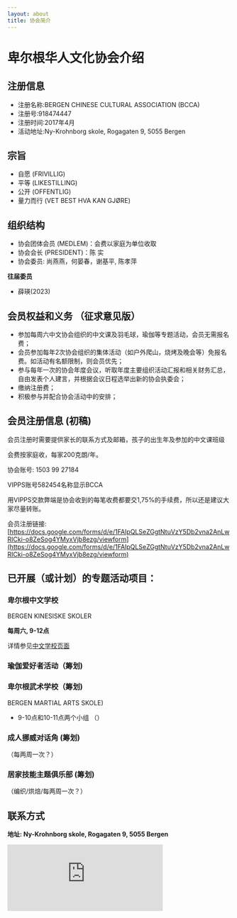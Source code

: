 ```yaml
---
layout: about
title: 协会简介
---
```


卑尔根华人文化协会介绍
=====================

## 注册信息
* 注册名称:BERGEN CHINESE CULTURAL ASSOCIATION (BCCA)
* 注册号:918474447
* 注册时间:2017年4月
* 活动地址:Ny-Krohnborg skole, Rogagaten 9, 5055 Bergen

## 宗旨
* 自愿 (FRIVILLIG)
* 平等 (LIKESTILLING)
* 公开 (OFFENTLIG)
* 量力而行 (VET BEST HVA KAN GJØRE)

## 组织结构
* 协会团体会员 (MEDLEM)：会费以家庭为单位收取
* 协会会长 (PRESIDENT)：陈 实
* 协会委员: 尚燕燕，何晏春，谢基平, 陈孝萍

__往届委员__
- 薛瑛(2023)


## 会员权益和义务 （征求意见版）
* 参加每周六中文协会组织的中文课及羽毛球，瑜伽等专题活动，会员无需报名费；
* 会员参加每年2次协会组织的集体活动（如户外爬山，烧烤及晚会等）免报名费。如活动有名额限制，则会员优先；
* 参与每年一次的协会年度会议，听取年度主要组织活动汇报和相关财务汇总，自由发表个人建言，并根据会议日程选举出新的协会执委会；
* 缴纳注册费；
* 积极参与并配合协会活动中的安排；

## 会员注册信息 (初稿)
会员注册时需要提供家长的联系方式及邮箱，孩子的出生年及参加的中文课班级

会费按家庭收，每家200克朗/年。

协会账号: 1503 99 27184

VIPPS账号582454名称显示BCCA

用VIPPS交款弊端是协会收到的每笔收费都要交1,75%的手续费，所以还是建议大家尽量转账。 

会员注册链接: [https://docs.google.com/forms/d/e/1FAIpQLSeZGgtNtuVzY5Db2vna2AnLwRICki-o8ZeSog4YMyxVjb8ezg/viewform](https://docs.google.com/forms/d/e/1FAIpQLSeZGgtNtuVzY5Db2vna2AnLwRICki-o8ZeSog4YMyxVjb8ezg/viewform)

## 已开展（或计划）的专题活动项目： 

### 卑尔根中文学校
BERGEN KINESISKE SKOLER

**每周六, 9-12点**

详情参见[中文学校页面](school.html)

### 瑜伽爱好者活动（筹划)

### 卑尔根武术学校（筹划)
BERGEN MARTIAL ARTS SKOLE)

* 9-10点和10-11点两个小组 （）

### 成人挪威对话角 (筹划)
（每两周一次？）

### 居家技能主题俱乐部 (筹划)
（编织/烘焙/每两周一次？）

## 联系方式
**地址: Ny-Krohnborg skole, Rogagaten 9, 5055 Bergen**
<br>
<div>
<iframe src="https://www.google.com/maps/embed?pb=!1m18!1m12!1m3!1d1972.2062086567596!2d5.334264829956057!3d60.37575338038446!2m3!1f0!2f0!3f0!3m2!1i1024!2i768!4f13.1!3m3!1m2!1s0x463cf95199e23901%3A0xd4e1a4248751e79c!2sNy-Krohnborg%20skole!5e0!3m2!1sno!2sno!4v1683927629013!5m2!1sno!2sno" align="left" width="350" height="150" style="border:0;" allowfullscreen="" loading="lazy" referrerpolicy="no-referrer-when-downgrade"></iframe>
</div>
